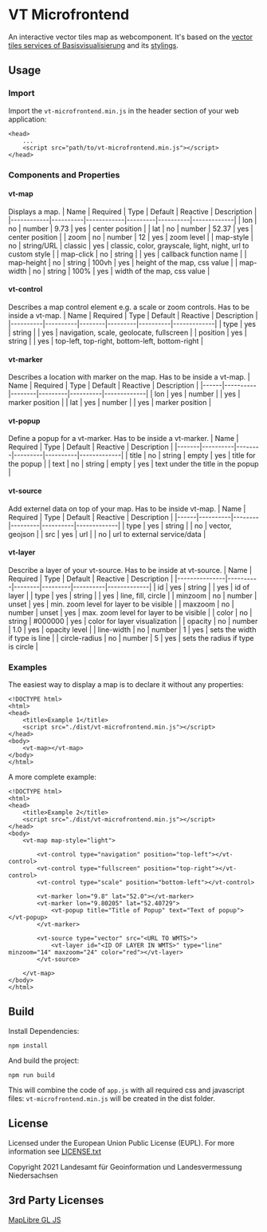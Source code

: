 # VT Microfrontend
An interactive vector tiles map as webcomponent. It's based on the [vector tiles services of Basisvisualisierung](https://basisvisualisierung.niedersachsen.de) and its [stylings](https://github.com/Basisvisualisierung/vt-styles/tree/basiskarte_ni).

## Usage
### Import
Import the `vt-microfrontend.min.js` in the header section of your web application:
```
<head>
    ...
    <script src="path/to/vt-microfrontend.min.js"></script>
</head>
```
### Components and Properties
#### vt-map
Displays a map.
| Name       | Required | Type       | Default | Reactive | Description |
|------------|----------|------------|---------|----------|-------------|
| lon        | no       | number     | 9.73    | yes      | center position |
| lat        | no       | number     | 52.37   | yes      | center position |
| zoom       | no       | number     | 12      | yes      | zoom level |
| map-style  | no       | string/URL | classic | yes      | classic, color, grayscale, light, night, url to custom style |
| map-click  | no       | string     |         | yes      | callback function name |
| map-height | no       | string     | 100vh   | yes      | height of the map, css value |
| map-width  | no       | string     | 100%    | yes      | width of the map, css value |

#### vt-control
Describes a map control element e.g. a scale or zoom controls. Has to be inside a vt-map.
| Name     | Required | Type   | Default | Reactive | Description |
|----------|----------|--------|---------|----------|-------------|
| type     | yes      | string |         | yes      | navigation, scale, geolocate, fullscreen |
| position | yes      | string |         | yes      | top-left, top-right, bottom-left, bottom-right |

#### vt-marker
Describes a location with marker on the map. Has to be inside a vt-map.
| Name | Required | Type   | Default | Reactive | Description |
|------|----------|--------|---------|----------|-------------|
| lon  | yes      | number |         | yes      | marker position |
| lat  | yes      | number |         | yes      | marker position |

#### vt-popup
Define a popup for a vt-marker. Has to be inside a vt-marker.
| Name  | Required | Type   | Default | Reactive | Description |
|-------|----------|--------|---------|----------|-------------|
| title | no       | string | empty   | yes      | title for the popup |
| text  | no       | string | empty   | yes      | text under the title in the popup |

#### vt-source
Add externel data on top of your map. Has to be inside vt-map.
| Name | Required | Type   | Default | Reactive | Description |
|------|----------|--------|---------|----------|-------------|
| type | yes      | string |         | no       | vector, geojson |
| src  | yes      | url    |         | no       | url to external service/data |

#### vt-layer
Describe a layer of your vt-source. Has to be inside at vt-source.
| Name          | Required | Type   | Default | Reactive | Description |
|---------------|----------|--------|---------|----------|-------------|
| id            | yes      | string |         | yes      | id of layer |
| type          | yes      | string |         | yes      | line, fill, circle |
| minzoom       | no       | number | unset   | yes      | min. zoom level for layer to be visible |
| maxzoom       | no       | number | unset   | yes      | max. zoom level for layer to be visible |
| color         | no       | string | #000000 | yes      | color for layer visualization |
| opacity       | no       | number | 1.0     | yes      | opacity level |
| line-width    | no       | number | 1       | yes      | sets the width if type is line |
| circle-radius | no       | number | 5       | yes      | sets the radius if type is circle |


### Examples
The easiest way to display a map is to declare it without any properties:
```
<!DOCTYPE html>
<html>
<head>
    <title>Example 1</title>
    <script src="./dist/vt-microfrontend.min.js"></script>
</head>
<body>
    <vt-map></vt-map>
</body>
</html>
```
A more complete example:
```
<!DOCTYPE html>
<html>
<head>
    <title>Example 2</title>
    <script src="./dist/vt-microfrontend.min.js"></script>
</head>
<body>
    <vt-map map-style="light">

        <vt-control type="navigation" position="top-left"></vt-control>
        <vt-control type="fullscreen" position="top-right"></vt-control>
        <vt-control type="scale" position="bottom-left"></vt-control>

        <vt-marker lon="9.8" lat="52.0"></vt-marker>
        <vt-marker lon="9.80205" lat="52.40729">
            <vt-popup title="Title of Popup" text="Text of popup"></vt-popup>
        </vt-marker>

        <vt-source type="vector" src="<URL TO WMTS>">
            <vt-layer id="<ID OF LAYER IN WMTS>" type="line" minzoom="14" maxzoom="24" color="red"></vt-layer>
        </vt-source>

    </vt-map>
</body>
</html>
```

## Build
Install Dependencies: 
```
npm install
```

And build the project:
```
npm run build
```
This will combine the code of `app.js` with all required css and javascript files: `vt-microfrontend.min.js` will be created in the dist folder.


## License

Licensed under the European Union Public License (EUPL). For more information see [LICENSE.txt](LICENSE.txt)

Copyright 2021 Landesamt für Geoinformation und Landesvermessung Niedersachsen

## 3rd Party Licenses

[MapLibre GL JS](https://github.com/maplibre/maplibre-gl-js/blob/main/LICENSE.txt)
